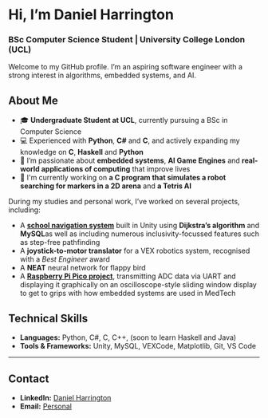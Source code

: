 # Hi, I’m Daniel Harrington  
### BSc Computer Science Student | University College London (UCL)

Welcome to my GitHub profile. I’m an aspiring software engineer with a strong interest in algorithms, embedded systems, and AI.

## About Me

- 🎓 **Undergraduate Student at UCL**, currently pursuing a BSc in Computer Science
- 💻 Experienced with **Python**, **C#** and **C**, and actively expanding my knowledge on **C**, **Haskell** and **Python**
- 🧩 I’m passionate about **embedded systems**, **AI Game Engines** and **real-world applications of computing** that improve lives
- 🚧 I'm currently working on **a C program that simulates a robot searching for markers in a 2D arena** and **a Tetris AI**

During my studies and personal work, I’ve worked on several projects, including:
- A [**school navigation system**](https://github.com/danielharrington06/Stanborough-Navigation-App) built in Unity using **Dijkstra’s algorithm** and **MySQL**as well as including numerous inclusivity-focussed features such as step-free pathfinding
- A **joystick-to-motor translator** for a VEX robotics system, recognised with a *Best Engineer* award
- A **NEAT** neural network for flappy bird
- A [**Raspberry Pi Pico project**](https://github.com/danielharrington06/Raspberry-Pi-Pico-UART), transmitting ADC data via UART and displaying it graphically on an oscilloscope-style sliding window display to get to grips with how embedded systems are used in MedTech

## Technical Skills

- **Languages:** Python, C#, C, C++, (soon to learn Haskell and Java)
- **Tools & Frameworks:** Unity, MySQL, VEXCode, Matplotlib, Git, VS Code

---

## Contact

- **LinkedIn:** [Daniel Harrington](https://www.linkedin.com/in/daniel-harrington-9834b4301)  
- **Email:** [Personal](danielharrington06@outlook.com)


<!---
danielharrington06/danielharrington06 is a ✨ special ✨ repository because its `README.md` (this file) appears on your GitHub profile.
You can click the Preview link to take a look at your changes.
--->
